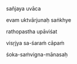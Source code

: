 sañjaya uvāca

evam uktvārjunaḥ saṅkhye

rathopastha upāviśat

visṛjya sa-śaraṁ cāpaṁ

śoka-saṁvigna-mānasaḥ